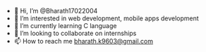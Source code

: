 - 👋 Hi, I’m @Bharath17022004
- 👀 I’m interested in web development, mobile apps development
- 🌱 I’m currently learning C language
- 💞️ I’m looking to collaborate on internships
- 📫 How to reach me bharath.k9603@gmail.com

<!---
Bharath17022004/Bharath17022004 is a ✨ special ✨ repository because its `README.md` (this file) appears on your GitHub profile.
You can click the Preview link to take a look at your changes.
--->
